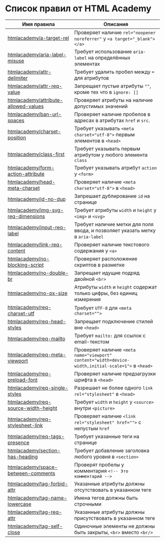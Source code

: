 # Список правил от HTML Academy

| Имя правила                                                                        | Описания                                                                                          |
|------------------------------------------------------------------------------------|---------------------------------------------------------------------------------------------------|
| [htmlacademy/a-target-rel](../rules/a-target-rel/README.md)                        | Проверяет наличие `rel="noopener noreferrer"` у `<a target="_blank"></a>`                         |
| [htmlacademy/aria-label-misuse](../rules/aria-label-misuse/README.md)              | Требует использование `aria-label` на определённых элементах                                      |
| [htmlacademy/attr-delimiter](../rules/attr-delimiter/README.md)                    | Требует удалить пробел между `=` для атрибутов                                                    |
| [htmlacademy/attr-req-value](../rules/attr-req-value/README.md)                    | Запрещает пустые атрибуты `""`, кроме тех что в `ignore: []`                                      |
| [htmlacademy/attribute-allowed-values](../rules/attribute-allowed-values/README.md) | Проверяет атрибуты на наличие допустимых значений                                                 |
| [htmlacademy/ban-url-spaces](../rules/ban-url-spaces/README.md)                    | Проверяет наличие пробелов в адресах в атрибутах `href` и `src`.                                  |
| [htmlacademy/charset-position](../rules/charset-position/README.md)                | Требует указывать `<meta charset="utf-8">` первым элементов в `<head>`                            |
| [htmlacademy/class-first](../rules/class-first/README.md)                          | Требует указывать первым атрибутом у любого элемента `class`                                      |
| [htmlacademy/form-action-attribute](../rules/form-action-attribute/README.md)      | Требует указывать атрибут `action` у `<form>`                                                     |
| [htmlacademy/head-meta-charset](../rules/head-meta-charset/README.md)              | Проверяет наличие `<meta charset="utf-8">` в `<head>`                                             |
| [htmlacademy/id-no-dup](../rules/id-no-dup/README.md)                              | Запрешает дублирование `id` на странице                                                           |
| [htmlacademy/img-svg-req-dimensions](../rules/img-svg-req-dimensions/README.md)    | Требует атрибуты `width` и `height` у `<img>` и `<svg>`                                           |
| [htmlacademy/input-req-label](../rules/input-req-label/README.md)                  | Требует наличие метки для поля ввода, и позволяет указать метку в `aria-label`                    |
| [htmlacademy/link-req-content](../rules/link-req-content/README.md)                | Проверяет наличие текстового содержания у `<a>`                                                   |
| [htmlacademy/no-blocking-script](../rules/no-blocking-script/README.md)            | Проверяет расположение скриптов в разметке                                                        |
| [htmlacademy/no-double-br](../rules/no-double-br/README.md)                        | Запрещает идущие подряд двойной `<br>`                                                            |
| [htmlacademy/no-px-size](../rules/no-px-size/README.md)                            | Атрибуты `width` и `height` содержат только цифры, без единиц измерения                           |
| [htmlacademy/req-charset-utf](../rules/req-charset-utf/README.md)                  | Требует `UTF-8` для `<meta charset="">`                                                           |
| [htmlacademy/req-head-styles](../rules/req-head-styles/README.md)                  | Запрещает подключение стилей вне `<head>`                                                         |
| [htmlacademy/req-mailto](../rules/req-mailto/README.md)                            | Требует `mailto:` для ссылок c email-текстом                                                      |
| [htmlacademy/req-meta-viewport](../rules/req-meta-viewport/README.md)              | Проверяет наличие `<meta name="viewport" content="width=device-width,initial-scale=1">` в `<head>` |
| [htmlacademy/req-preload-font](../rules/req-preload-font/README.md)               | Проверяет наличие предзагрузки шрифта в `<head>`                                                  |
| [htmlacademy/req-single-styles](../rules/req-single-styles/README.md)              | Разрешает не более одного `link rel="stylesheet"` в `<head>`                                      |
| [htmlacademy/req-source-width-height](../rules/req-source-width-height/README.md)              | Требует `width` и `height` у `<source>` внутри `<picture>`                                        |
| [htmlacademy/req-stylesheet-link](../rules/req-stylesheet-link/README.md)          | Проверяет наличие `<link rel="stylesheet" href="">` с непустым `href`                             |
| [htmlacademy/req-tags-presence](../rules/req-tags-presence/README.md)           | Требует указанные теги на странице                                                                |
| [htmlacademy/section-has-heading](../rules/section-has-heading/README.md)          | Требует добавление заголовка любого уровня в `<section>`                                          |
| [htmlacademy/space-between-comments](../rules/space-between-comments/README.md)    | Проверят пробелы у комментария `<!-- Это комментарий -->`                                         |
| [htmlacademy/tag-forbid-attr](../rules/tag-forbid-attr/README.md)                  | Указанные атрибуты должны отсутствовать в указанном теге                                          |
| [htmlacademy/tag-name-lowercase](../rules/tag-name-lowercase/README.md)            | Имена тегов должны быть строчными                                                                 |
| [htmlacademy/tag-req-attr](../rules/tag-req-attr/README.md)                        | Указанные атрибуты должны присутствовать в указанном теге                                         |
| [htmlacademy/tag-self-close](../rules/tag-self-close/README.md)                    | Одиночные элементы не должны быть закрыты, `<br>` вместо `<br/>`                                  |
